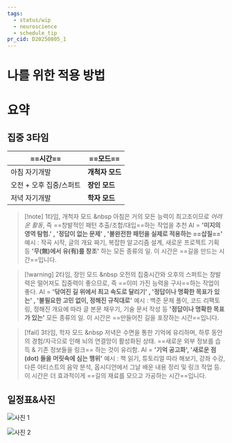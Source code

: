 ```yaml
---
tags:
  - status/wip
  - neuroscience
  - schedule_tip
pr_cid: D20250805_1
---
```

# 나를 위한 적용 방법

# 요약

## 집중 3타임

| ==시간==         | ==모드==     |
| -------------- | ---------- |
| 아침 자기개발        | **개척자 모드** |
| 오전 + 오후 집중/스퍼트 | **장인 모드**  |
| 저녁 자기개발        | **학자 모드**  |
>[!note]  1타임, 개척자 모드
&nbsp 아침은 거의 모든 능력이 최고조이므로 *어려운 활동*, 즉 
==창발적인 패턴 추출/조합/대입==하는 작업을 추천
AI = **'미지의 영역 탐험.' , '정답이 없는 문제' , '불완전한 패턴을 실제로 적용하는 ==삽질=='**
예시 : 작곡 시작, 글의 개요 짜기, 복잡한 알고리즘 설계, 새로운 프로젝트 기획 등 
**'무(無)에서 유(有)를 창조'** 하는 모든 종류의 일. 이 시간은 ==길을 만드는 시간==입니다.

>[!warning]  2타임, 장인 모드
&nbsp 오전의 집중시간와 오후의 스퍼트는 창발력은 떨어져도 집중력이 좋으므로, 즉
==이미 가진 능력을 구사==하는 작업이 좋다.
AI = **'닦여진 길 위에서 최고 속도로 달리기' , '정답이나 명확한 목표가 있는' , '불필요한 고민 없이, 정해진 규칙대로'**
예시 : 백준 문제 풀이, 코드 리팩토링, 정해진 개요에 따라 글 본문 채우기, 기술 문서 작성 등 **'정답이나 명확한 목표가 있는'** 모든 종류의 일. 이 시간은 ==만들어진 길을 포장하는 시간==입니다.

 >[!fail]  3타임, 학자 모드
&nbsp 저녁은 수면을 통한 기억에 유리하며, 
하루 동안의 경험/자극으로 인해 뇌의 연결망이 활성화된 상태. 
==새로운 외부 정보를 습득 & 기존 정보들을 링크==  하는 것이 유리함.
   AI = **'기억 공고화', '새로운 점(dot) 들을 머릿속에 심는 행위'**
예시 : 책 읽기, 튜토리얼 따라 해보기, 강좌 수강, 다른 아티스트의 음악 분석, 옵시디언에서 그날 배운 내용 정리 및 링크 작업 등. 이 시간은 더 효과적이게 ==길의 재료를 모으고 가공하는 시간==입니다.
## 일정표&사진

![사진 1](https://cdn.jsdelivr.net/gh/qkrdlwns/obsidian-image@main/image/D20250805_1/brain_schedule_1.webp)

![사진 2](https://cdn.jsdelivr.net/gh/qkrdlwns/obsidian-image@main/image/D20250805_1/brain_schedule_2.webp)